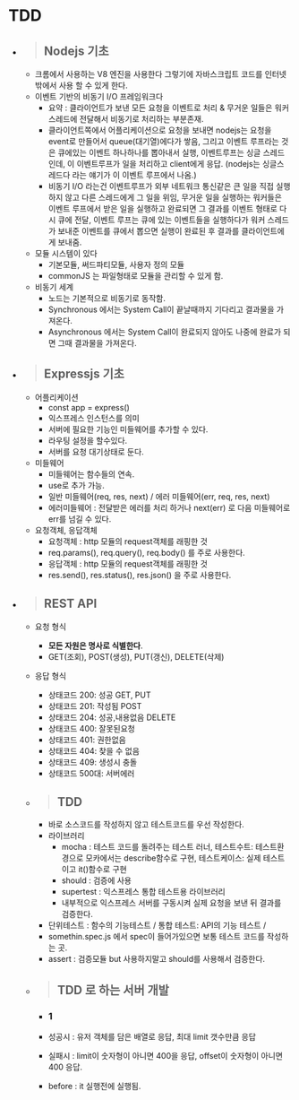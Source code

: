 # TDD

- > ## Nodejs 기초

  - 크롬에서 사용하는 V8 엔진을 사용한다 그렇기에 자바스크립트 코드를 인터넷 밖에서 사용 할 수 있게 한다.
  - 이벤트 기반의 비동기 I/O 프레임워크다
    - 요약 : 클라이언트가 보낸 모든 요청을 이벤트로 처리 & 무거운 일들은 워커스레드에 전달해서 비동기로 처리하는 부분존재.
    - 클라이언트쪽에서 어플리케이션으로 요청을 보내면 nodejs는 요청을 event로 만들어서 queue(대기열)에다가 쌓음, 그리고 이벤트 루프라는 것은 큐에있는 이벤트 하나하나를 뽑아내서 실행, 이벤트루프는 싱글 스레드인데, 이 이벤트루프가 일을 처리하고 client에게 응답. (nodejs는 싱글스레드다 라는 얘기가 이 이벤트 루프에서 나옴.)
    - 비동기 I/O 라는건 이벤트루프가 외부 네트워크 통신같은 큰 일을 직접 실행하지 않고 다른 스레드에게 그 일을 위임, 무거운 일을 실행하는 워커들은 이벤트 루프에서 받은 일을 실행하고 완료되면 그 결과를 이벤트 형태로 다시 큐에 전달, 이벤트 루프는 큐에 있는 이벤트들을 실행하다가 워커 스레드가 보내준 이벤트를 큐에서 뽑으면 실행이 완료된 후 결과를 클라이언트에게 보내줌.
  - 모듈 시스템이 있다
    - 기본모듈, 써드파티모듈, 사용자 정의 모듈
    - commonJS 는 파일형태로 모듈을 관리할 수 있게 함.
  - 비동기 세계
    - 노드는 기본적으로 비동기로 동작함.
    - Synchronous 에서는 System Call이 끝날때까지 기다리고 결과물을 가져온다.
    - Asynchronous 에서는 System Call이 완료되지 않아도 나중에 완료가 되면 그때 결과물을 가져온다.

- > ## Expressjs 기초

  - 어플리케이션
    - const app = express()
    - 익스프레스 인스턴스를 의미
    - 서버에 필요한 기능인 미들웨어를 추가할 수 있다.
    - 라우팅 설정을 할수있다.
    - 서버를 요청 대기상태로 둔다.
  - 미들웨어
    - 미들웨어는 함수들의 연속.
    - use로 추가 가능.
    - 일반 미들웨어(req, res, next) / 에러 미들웨어(err, req, res, next)
    - 에러미들웨어 : 전달받은 에러를 처리 하거나 next(err) 로 다음 미들웨어로 err를 넘길 수 있다.
  - 요청객체, 응답객체
    - 요청객체 : http 모듈의 request객체를 래핑한 것
    - req.params(), req.query(), req.body() 를 주로 사용한다.
    - 응답객체 : http 모듈의 request객체를 래핑한 것
    - res.send(), res.status(), res.json() 을 주로 사용한다.

- > ## REST API

  - 요청 형식
    - **모든 자원은 명사로 식별한다**.
    - GET(조회), POST(생성), PUT(갱신), DELETE(삭제)
  - 응답 형식

    - 상태코드 200: 성공 GET, PUT
    - 상태코드 201: 작성됨 POST
    - 상태코드 204: 성공,내용없음 DELETE
    - 상태코드 400: 잘못된요청
    - 상태코드 401: 권한없음
    - 상태코드 404: 찾을 수 없음
    - 상태코드 409: 생성시 충돌
    - 상태코드 500대: 서버에러

  - > ## TDD

    - 바로 소스코드를 작성하지 않고 테스트코드를 우선 작성한다.
    - 라이브러리
      - mocha : 테스트 코드를 돌려주는 테스트 러너, 테스트수트: 테스트환경으로 모카에서는 describe함수로 구현, 테스트케이스: 실제 테스트이고 it()함수로 구현
      - should : 검증에 사용
      - supertest : 익스프레스 통합 테스트용 라이브러리
      - 내부적으로 익스프레스 서버를 구동시켜 실제 요청을 보낸 뒤 결과를 검증한다.
    - 단위테스트 : 함수의 기능테스트 / 통합 테스트: API의 기능 테스트 /
    - somethin.spec.js 에서 spec이 들어가있으면 보통 테스트 코드를 작성하는 곳.
    - assert : 검증모듈 but 사용하지말고 should를 사용해서 검증한다.

  - > ## TDD 로 하는 서버 개발

    - ### 1
    - 성공시 : 유저 객체를 담은 배열로 응답, 최대 limit 갯수만큼 응답
    - 실패시 : limit이 숫자형이 아니면 400을 응답, offset이 숫자형이 아니면 400 응답.

    - before : it 실행전에 실행됨.
